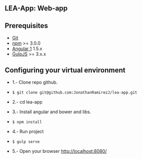 ## LEA-App: Web-app

## Prerequisites
+ [Git](http://git-scm.com/)
+ [npm](https://www.npmjs.com/) >= 3.0.0
+ [Angular 1](https://angularjs.org/) 1.5.x
+ [GulpJS](http://gulpjs.com/) >= 3.x.x


## Configuring your virtual environment
+ 1.- Clone repo github.
+
  ```
  $ git clone git@github.com:JonathanRamirezJ/lea-app.git
  ```

+ 2.- cd lea-app

+ 3.- Install angular and bower and libs.
+
  ```
  $ npm install
  ```

+ 4.- Run project
+
  ```
  $ gulp serve
  ```

+ 5.- Open your browser [http://localhost:8080/](http://localhost:8080/)
